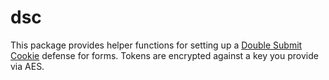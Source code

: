 # dsc

This package provides helper functions for setting up a [Double Submit Cookie](https://www.owasp.org/index.php/Cross-Site_Request_Forgery_(CSRF)_Prevention_Cheat_Sheet#Double_Submit_Cookies) defense for forms. Tokens are encrypted against a key you provide via AES.
